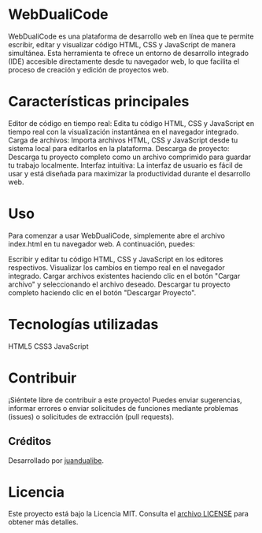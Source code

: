 # WebDualiCode
WebDualiCode es una plataforma de desarrollo web en línea que te permite escribir, editar y visualizar código HTML, CSS y JavaScript de manera simultánea. Esta herramienta te ofrece un entorno de desarrollo integrado (IDE) accesible directamente desde tu navegador web, lo que facilita el proceso de creación y edición de proyectos web.

# Características principales
Editor de código en tiempo real: Edita tu código HTML, CSS y JavaScript en tiempo real con la visualización instantánea en el navegador integrado.
Carga de archivos: Importa archivos HTML, CSS y JavaScript desde tu sistema local para editarlos en la plataforma.
Descarga de proyecto: Descarga tu proyecto completo como un archivo comprimido para guardar tu trabajo localmente.
Interfaz intuitiva: La interfaz de usuario es fácil de usar y está diseñada para maximizar la productividad durante el desarrollo web.

# Uso
Para comenzar a usar WebDualiCode, simplemente abre el archivo index.html en tu navegador web. A continuación, puedes:

Escribir y editar tu código HTML, CSS y JavaScript en los editores respectivos.
Visualizar los cambios en tiempo real en el navegador integrado.
Cargar archivos existentes haciendo clic en el botón "Cargar archivo" y seleccionando el archivo deseado.
Descargar tu proyecto completo haciendo clic en el botón "Descargar Proyecto".

# Tecnologías utilizadas
HTML5
CSS3
JavaScript

# Contribuir
¡Siéntete libre de contribuir a este proyecto! Puedes enviar sugerencias, informar errores o enviar solicitudes de funciones mediante problemas (issues) o solicitudes de extracción (pull requests).

## Créditos
Desarrollado por [juandualibe](https://github.com/juandualibe).

# Licencia
Este proyecto está bajo la Licencia MIT. Consulta el [archivo LICENSE](LICENSE) para obtener más detalles.

